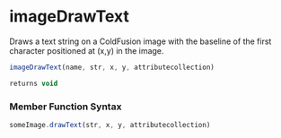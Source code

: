 # imageDrawText

 Draws a text string on a ColdFusion image with the baseline of the first character positioned at (x,y) in the image.

```javascript
imageDrawText(name, str, x, y, attributecollection)
```

```javascript
returns void
```
### Member Function Syntax

```javascript
someImage.drawText(str, x, y, attributecollection)
```
